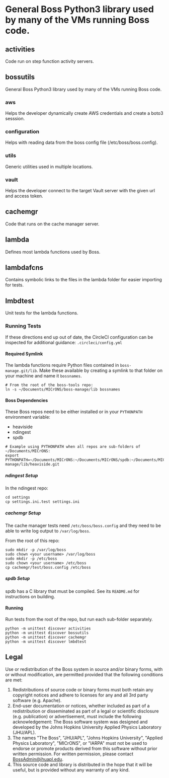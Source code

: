 # General Boss Python3 library used by many of the VMs running Boss code.

## activities
Code run on step function activity servers.

## bossutils
General Boss Python3 library used by many of the VMs running Boss code.

### aws
Helps the developer dynamically create AWS credentials and create a boto3 sesssion.

### configuration
Helps with reading data from the boss config file (/etc/boss/boss.config).

### utils
Generic utilities used in multiple locations.

### vault
Helps the developer connect to the target Vault server with the given url and access token.

## cachemgr
Code that runs on the cache manager server.

## lambda
Defines most lambda functions used by Boss.

## lambdafcns
Contains symbolic links to the files in the lambda folder for easier importing
for tests.

## lmbdtest
Unit tests for the lambda functions.

### Running Tests

If these directions end up out of date, the CircleCI configuration can be
inspected for additional guidance: `.circleci/config.yml`

#### Required Symlink
The lambda functions require Python files contained in `boss-manage.git/lib`.
Make these available by creating a symlink to that folder on your machine and
name it `bossnames`.

```shell
# From the root of the boss-tools repo:
ln -s ~/Documents/MICrONS/boss-manage/lib bossnames
```

#### Boss Dependencies

These Boss repos need to be either installed or in your `PYTHONPATH`
environment variable:

* heaviside
* ndingest
* spdb

```shell
# Example using PYTHONPATH when all repos are sub-folders of ~/Documents/MICrONS:
export PYTHONPATH=~/Documents/MICrONS:~/Documents/MICrONS/spdb:~/Documents/MICrONS/boss-manage/lib/heaviside.git
```

##### ndingest Setup

In the ndingest repo:

```shell
cd settings
cp settings.ini.test settings.ini
```

##### cachemgr Setup

The cache manager tests need `/etc/boss/boss.config` and they need to be able
to write log output to `/var/log/boss`.

From the root of this repo:

```shell
sudo mkdir -p /var/log/boss
sudo chown <your username> /var/log/boss
sudo mkdir -p /etc/boss
sudo chown <your username> /etc/boss
cp cachemgr/test/boss.config /etc/boss
```

##### spdb Setup

spdb has a C library that must be compiled.  See its `README.md` for
instructions on building.

#### Running

Run tests from the root of the repo, but run each sub-folder separately.

```shell
python -m unittest discover activities
python -m unittest discover bossutils
python -m unittest discover cachemgr
python -m unittest discover lmbdtest
```

## Legal

Use or redistribution of the Boss system in source and/or binary forms, with or without modification, are permitted provided that the following conditions are met:
 
1. Redistributions of source code or binary forms must both retain any copyright notices and adhere to licenses for any and all 3rd party software (e.g. Apache).
2. End-user documentation or notices, whether included as part of a redistribution or disseminated as part of a legal or scientific disclosure (e.g. publication) or advertisement, must include the following acknowledgement:  The Boss software system was designed and developed by the Johns Hopkins University Applied Physics Laboratory (JHU/APL). 
3. The names "The Boss", "JHU/APL", "Johns Hopkins University", "Applied Physics Laboratory", "MICrONS", or "IARPA" must not be used to endorse or promote products derived from this software without prior written permission. For written permission, please contact BossAdmin@jhuapl.edu.
4. This source code and library is distributed in the hope that it will be useful, but is provided without any warranty of any kind.

